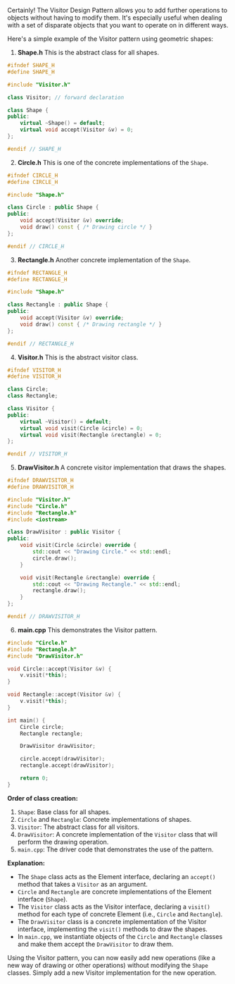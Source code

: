 Certainly! The Visitor Design Pattern allows you to add further operations to objects without having to modify them. It's especially useful when dealing with a set of disparate objects that you want to operate on in different ways.

Here's a simple example of the Visitor pattern using geometric shapes:

1. **Shape.h**
This is the abstract class for all shapes.

```cpp
#ifndef SHAPE_H
#define SHAPE_H

#include "Visitor.h"

class Visitor; // forward declaration

class Shape {
public:
    virtual ~Shape() = default;
    virtual void accept(Visitor &v) = 0;
};

#endif // SHAPE_H
```

2. **Circle.h**
This is one of the concrete implementations of the `Shape`.

```cpp
#ifndef CIRCLE_H
#define CIRCLE_H

#include "Shape.h"

class Circle : public Shape {
public:
    void accept(Visitor &v) override;
    void draw() const { /* Drawing circle */ }
};

#endif // CIRCLE_H
```

3. **Rectangle.h**
Another concrete implementation of the `Shape`.

```cpp
#ifndef RECTANGLE_H
#define RECTANGLE_H

#include "Shape.h"

class Rectangle : public Shape {
public:
    void accept(Visitor &v) override;
    void draw() const { /* Drawing rectangle */ }
};

#endif // RECTANGLE_H
```

4. **Visitor.h**
This is the abstract visitor class.

```cpp
#ifndef VISITOR_H
#define VISITOR_H

class Circle;
class Rectangle;

class Visitor {
public:
    virtual ~Visitor() = default;
    virtual void visit(Circle &circle) = 0;
    virtual void visit(Rectangle &rectangle) = 0;
};

#endif // VISITOR_H
```

5. **DrawVisitor.h**
A concrete visitor implementation that draws the shapes.

```cpp
#ifndef DRAWVISITOR_H
#define DRAWVISITOR_H

#include "Visitor.h"
#include "Circle.h"
#include "Rectangle.h"
#include <iostream>

class DrawVisitor : public Visitor {
public:
    void visit(Circle &circle) override {
        std::cout << "Drawing Circle." << std::endl;
        circle.draw();
    }

    void visit(Rectangle &rectangle) override {
        std::cout << "Drawing Rectangle." << std::endl;
        rectangle.draw();
    }
};

#endif // DRAWVISITOR_H
```

6. **main.cpp**
This demonstrates the Visitor pattern.

```cpp
#include "Circle.h"
#include "Rectangle.h"
#include "DrawVisitor.h"

void Circle::accept(Visitor &v) {
    v.visit(*this);
}

void Rectangle::accept(Visitor &v) {
    v.visit(*this);
}

int main() {
    Circle circle;
    Rectangle rectangle;

    DrawVisitor drawVisitor;

    circle.accept(drawVisitor);
    rectangle.accept(drawVisitor);

    return 0;
}
```

**Order of class creation:**
1. `Shape`: Base class for all shapes. 
2. `Circle` and `Rectangle`: Concrete implementations of shapes.
3. `Visitor`: The abstract class for all visitors.
4. `DrawVisitor`: A concrete implementation of the `Visitor` class that will perform the drawing operation.
5. `main.cpp`: The driver code that demonstrates the use of the pattern.

**Explanation:**
- The `Shape` class acts as the Element interface, declaring an `accept()` method that takes a `Visitor` as an argument.
- `Circle` and `Rectangle` are concrete implementations of the Element interface (`Shape`).
- The `Visitor` class acts as the Visitor interface, declaring a `visit()` method for each type of concrete Element (i.e., `Circle` and `Rectangle`).
- The `DrawVisitor` class is a concrete implementation of the Visitor interface, implementing the `visit()` methods to draw the shapes.
- In `main.cpp`, we instantiate objects of the `Circle` and `Rectangle` classes and make them accept the `DrawVisitor` to draw them.

Using the Visitor pattern, you can now easily add new operations (like a new way of drawing or other operations) without modifying the `Shape` classes. Simply add a new Visitor implementation for the new operation.
